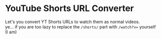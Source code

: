 # YouTube Shorts URL Converter

Let's you convert YT Shorts URLs to watch them as normal videos.  
ye... if you are too lazy to replace the `/shorts/` part with `/watch?v=` yourself (I am)
